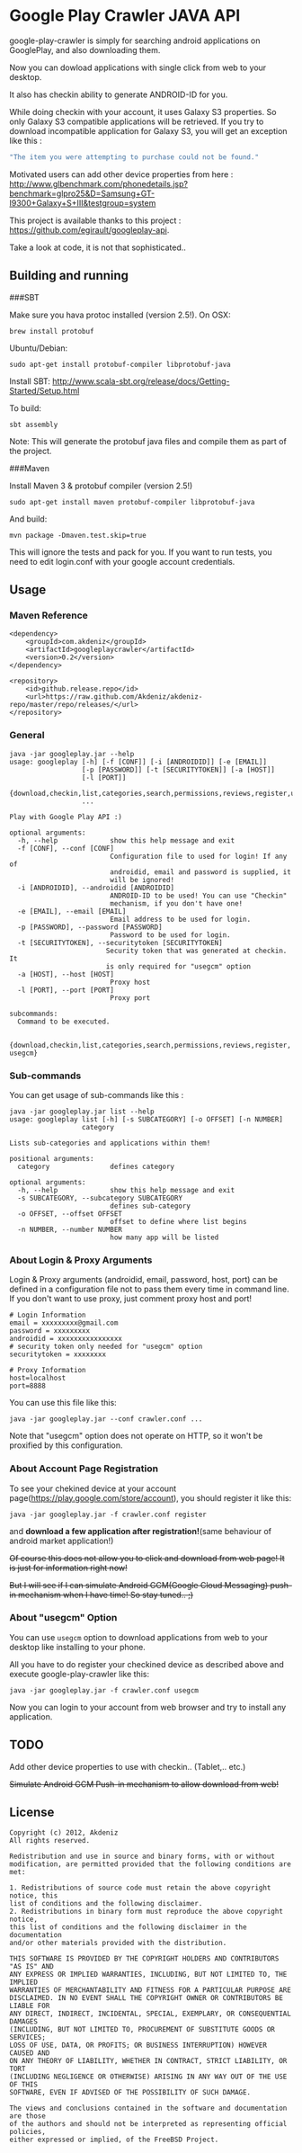 Google Play Crawler JAVA API
===================

google-play-crawler is simply for searching android applications on GooglePlay, and also downloading them.

Now you can dowload applications with single click from web to your desktop. 

It also has checkin ability to generate ANDROID-ID for you. 

While doing checkin with your account, it uses Galaxy S3 properties. So only Galaxy S3 compatible applications will be retrieved.
If you try to download incompatible application for Galaxy S3, you will get an exception like this : 
```java
"The item you were attempting to purchase could not be found."
```

Motivated users can add other device properties from here : http://www.glbenchmark.com/phonedetails.jsp?benchmark=glpro25&D=Samsung+GT-I9300+Galaxy+S+III&testgroup=system


This project is available thanks to this project : https://github.com/egirault/googleplay-api. 


Take a look at code, it is not that sophisticated..

## Building and running

###SBT

Make sure you hava protoc installed (version 2.5!).
On OSX:
```
brew install protobuf
```

Ubuntu/Debian:
```
sudo apt-get install protobuf-compiler libprotobuf-java
```

Install SBT:
http://www.scala-sbt.org/release/docs/Getting-Started/Setup.html

To build:
```
sbt assembly
```
Note: This will generate the protobuf java files and compile them as part of the project.

###Maven

Install Maven 3 & protobuf compiler (version 2.5!)
```
sudo apt-get install maven protobuf-compiler libprotobuf-java
```
And build:
```
mvn package -Dmaven.test.skip=true
```

This will ignore the tests and pack for you. If you want to run tests, you need to edit login.conf with your google account credentials.


## Usage

### Maven Reference
```
<dependency>
    <groupId>com.akdeniz</groupId>
	<artifactId>googleplaycrawler</artifactId>
	<version>0.2</version>
</dependency>

<repository>
	<id>github.release.repo</id>
	<url>https://raw.github.com/Akdeniz/akdeniz-repo/master/repo/releases/</url>
</repository>
```

### General

    java -jar googleplay.jar --help
    usage: googleplay [-h] [-f [CONF]] [-i [ANDROIDID]] [-e [EMAIL]]
                      [-p [PASSWORD]] [-t [SECURITYTOKEN]] [-a [HOST]] 
                      [-l [PORT]]
                      {download,checkin,list,categories,search,permissions,reviews,register,usegcm}
                      ...

    Play with Google Play API :)
    
    optional arguments:
      -h, --help             show this help message and exit
      -f [CONF], --conf [CONF]
                             Configuration file to used for login! If any of
                             androidid, email and password is supplied, it
                             will be ignored!
      -i [ANDROIDID], --androidid [ANDROIDID]
                             ANDROID-ID to be used! You can use "Checkin"
                             mechanism, if you don't have one!
      -e [EMAIL], --email [EMAIL]
                             Email address to be used for login.
      -p [PASSWORD], --password [PASSWORD]
                             Password to be used for login.
      -t [SECURITYTOKEN], --securitytoken [SECURITYTOKEN]
                            Security token that was generated at checkin. It
                            is only required for "usegcm" option
      -a [HOST], --host [HOST]
                             Proxy host
      -l [PORT], --port [PORT]
                             Proxy port
    
    subcommands:
      Command to be executed.
    
      {download,checkin,list,categories,search,permissions,reviews,register, usegcm}

### Sub-commands

You can get usage of sub-commands like this :

    java -jar googleplay.jar list --help
    usage: googleplay list [-h] [-s SUBCATEGORY] [-o OFFSET] [-n NUMBER]
                      category
    
    Lists sub-categories and applications within them!
    
    positional arguments:
      category               defines category
    
    optional arguments:
      -h, --help             show this help message and exit
      -s SUBCATEGORY, --subcategory SUBCATEGORY
                             defines sub-category
      -o OFFSET, --offset OFFSET
                             offset to define where list begins
      -n NUMBER, --number NUMBER
                             how many app will be listed

### About Login & Proxy Arguments

Login & Proxy arguments (androidid, email, password, host, port) can be defined in a configuration file not to pass them every time in command line. 
If you don't want to use proxy, just comment proxy host and port!

    # Login Information
    email = xxxxxxxxx@gmail.com
    password = xxxxxxxxx
    androidid = xxxxxxxxxxxxxxxx
    # security token only needed for "usegcm" option
    securitytoken = xxxxxxxx
    
    # Proxy Information
    host=localhost
    port=8888
    
You can use this file like this:

    java -jar googleplay.jar --conf crawler.conf ...

Note that "usegcm" option does not operate on HTTP, so it won't be proxified by this configuration.  
    
### About Account Page Registration

To see your chekined device at your account page(https://play.google.com/store/account), you should register it like this:

    java -jar googleplay.jar -f crawler.conf register

and **download a few application after registration!**(same behaviour of android market application!)

~~Of course this does not allow you to click and download from web page! It is just for information right now!~~

~~But I will see if I can simulate Android GCM(Google Cloud Messaging) push-in mechanism when I have time! So stay tuned.. ;)~~

### About "usegcm" Option

You can use ``usegcm`` option to download applications from web to your desktop like installing to your phone.

All you have to do register your checkined device as described above and execute google-play-crawler like this:

    java -jar googleplay.jar -f crawler.conf usegcm

Now you can login to your account from web browser and try to install any application.


TODO
----
Add other device properties to use with checkin.. (Tablet,.. etc.)

~~Simulate Android GCM Push-in mechanism to allow download from web!~~

License
----
    Copyright (c) 2012, Akdeniz
    All rights reserved.
    
    Redistribution and use in source and binary forms, with or without
    modification, are permitted provided that the following conditions are met: 
    
    1. Redistributions of source code must retain the above copyright notice, this
    list of conditions and the following disclaimer. 
    2. Redistributions in binary form must reproduce the above copyright notice,
    this list of conditions and the following disclaimer in the documentation
    and/or other materials provided with the distribution. 

    THIS SOFTWARE IS PROVIDED BY THE COPYRIGHT HOLDERS AND CONTRIBUTORS "AS IS" AND
    ANY EXPRESS OR IMPLIED WARRANTIES, INCLUDING, BUT NOT LIMITED TO, THE IMPLIED
    WARRANTIES OF MERCHANTABILITY AND FITNESS FOR A PARTICULAR PURPOSE ARE
    DISCLAIMED. IN NO EVENT SHALL THE COPYRIGHT OWNER OR CONTRIBUTORS BE LIABLE FOR
    ANY DIRECT, INDIRECT, INCIDENTAL, SPECIAL, EXEMPLARY, OR CONSEQUENTIAL DAMAGES
    (INCLUDING, BUT NOT LIMITED TO, PROCUREMENT OF SUBSTITUTE GOODS OR SERVICES;
    LOSS OF USE, DATA, OR PROFITS; OR BUSINESS INTERRUPTION) HOWEVER CAUSED AND
    ON ANY THEORY OF LIABILITY, WHETHER IN CONTRACT, STRICT LIABILITY, OR TORT
    (INCLUDING NEGLIGENCE OR OTHERWISE) ARISING IN ANY WAY OUT OF THE USE OF THIS
    SOFTWARE, EVEN IF ADVISED OF THE POSSIBILITY OF SUCH DAMAGE.
    
    The views and conclusions contained in the software and documentation are those
    of the authors and should not be interpreted as representing official policies, 
    either expressed or implied, of the FreeBSD Project.
    
